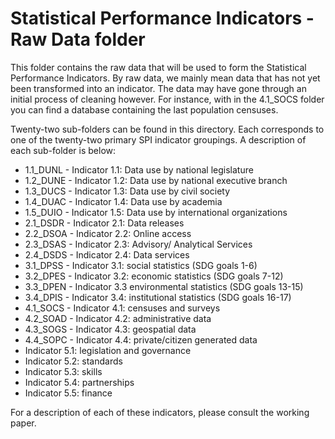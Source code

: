 Statistical Performance Indicators - Raw Data folder
================

This folder contains the raw data that will be used to form the Statistical Performance Indicators.  By raw data, we mainly mean data that has not yet been transformed into an indicator.  The data may have gone through an initial process of cleaning however.  For instance, with in the 4.1_SOCS folder you can find a database containing the last population censuses.  

Twenty-two sub-folders can be found in this directory.  Each corresponds to one of the twenty-two primary SPI indicator groupings.  A description of each sub-folder is below:

  - 1.1_DUNL - Indicator 1.1: Data use by national legislature
  - 1.2_DUNE - Indicator 1.2: Data use by national executive branch
  - 1.3_DUCS - Indicator 1.3: Data use by civil society  
  - 1.4_DUAC - Indicator 1.4: Data use by academia
  - 1.5_DUIO - Indicator 1.5: Data use by international organizations  
  - 2.1_DSDR - Indicator 2.1: Data releases  
  - 2.2_DSOA - Indicator 2.2: Online access  
  - 2.3_DSAS - Indicator 2.3: Advisory/ Analytical Services  
  - 2.4_DSDS - Indicator 2.4: Data services  
  - 3.1_DPSS - Indicator 3.1: social statistics (SDG goals 1-6)  
  - 3.2_DPES - Indicator 3.2: economic statistics (SDG goals 7-12)
  - 3.3_DPEN - Indicator 3.3 environmental statistics (SDG goals 13-15)  
  - 3.4_DPIS - Indicator 3.4: institutional statistics (SDG goals 16-17)
  - 4.1_SOCS - Indicator 4.1: censuses and surveys
  - 4.2_SOAD - Indicator 4.2: administrative data  
  - 4.3_SOGS - Indicator 4.3: geospatial data  
  - 4.4_SOPC - Indicator 4.4: private/citizen generated data
  - Indicator 5.1: legislation and governance
  - Indicator 5.2: standards  
  - Indicator 5.3: skills
  - Indicator 5.4: partnerships
  - Indicator 5.5: finance  

For a description of each of these indicators, please consult the working paper.
